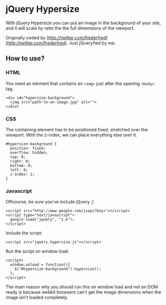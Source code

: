 # jQuery Hypersize

With jQuery Hypersize you can put an image in the background of your site, 
and it will scale by ratio the the full dimensions of the viewport.

Originally coded by [http://twitter.com/frederfred](http://twitter.com/frederfred). Just jQueryfied by me.

## How to use?

### HTML
  
You need an element that contains an `<img>` just after the opening `<body>` tag.

    <div id="hypersize-background">
      <img src="path-to-an-image.jpg" alt="">
    </div>
    
### CSS

The containing element has to be positioned fixed, stretched over the viewport.
With the z-index, we can place everything else over it.

    #hypersize-background {
      position: fixed;
      overflow: hidden;
      top: 0;
      right: 0;
      bottom: 0;
      left: 0;
      z-index: 1;
    }

### Javascript

Offcourse, be sure you've include jQuery ;)

    <script src="http://www.google.com/jsapi?key="></script>
    <script type="text/javascript">
      google.load("jquery", "1.4");
    </script>

Include the script:

    <script src="jquery.hypersize.js"></script>

Run the script on window load:

    <script>
      window.onload = function(){
        $("#hypersize-background").hypersize();
      };
    </script>
    
The main reason why you should run this on window load and not on DOM ready is 
because webkit browsers can't get the image dimensions when the image isn't
loaded completely.